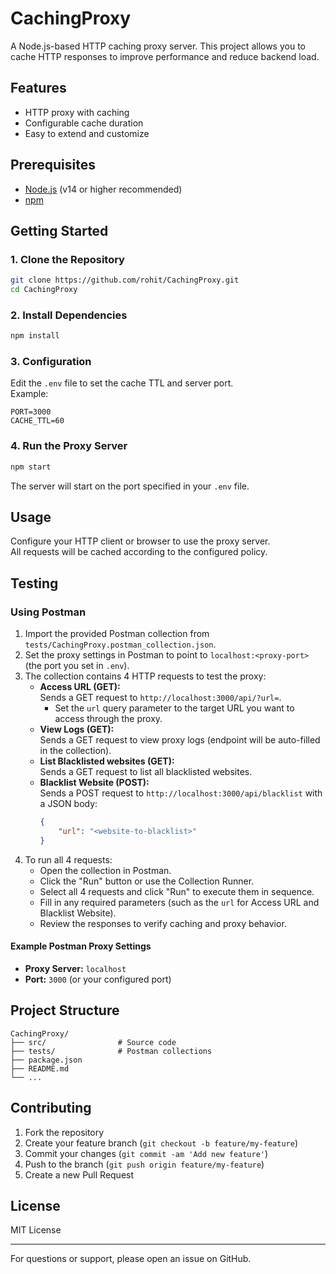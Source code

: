 # CachingProxy

A Node.js-based HTTP caching proxy server. This project allows you to cache HTTP responses to improve performance and reduce backend load.

## Features

- HTTP proxy with caching
- Configurable cache duration
- Easy to extend and customize

## Prerequisites

- [Node.js](https://nodejs.org/) (v14 or higher recommended)
- [npm](https://www.npmjs.com/)

## Getting Started

### 1. Clone the Repository

```bash
git clone https://github.com/rohit/CachingProxy.git
cd CachingProxy
```

### 2. Install Dependencies

```bash
npm install
```

### 3. Configuration

Edit the `.env` file to set the cache TTL and server port.  
Example:
```
PORT=3000
CACHE_TTL=60
```

### 4. Run the Proxy Server

```bash
npm start
```

The server will start on the port specified in your `.env` file.

## Usage

Configure your HTTP client or browser to use the proxy server.  
All requests will be cached according to the configured policy.

## Testing

### Using Postman

1. Import the provided Postman collection from `tests/CachingProxy.postman_collection.json`.
2. Set the proxy settings in Postman to point to `localhost:<proxy-port>` (the port you set in `.env`).
3. The collection contains 4 HTTP requests to test the proxy:
   - **Access URL (GET):**  
     Sends a GET request to `http://localhost:3000/api/?url=`.  
     - Set the `url` query parameter to the target URL you want to access through the proxy.
   - **View Logs (GET):**  
     Sends a GET request to view proxy logs (endpoint will be auto-filled in the collection).
   - **List Blacklisted websites (GET):**  
     Sends a GET request to list all blacklisted websites.
   - **Blacklist Website (POST):**  
     Sends a POST request to `http://localhost:3000/api/blacklist` with a JSON body:  
     ```json
     {
         "url": "<website-to-blacklist>"
     }
     ```
4. To run all 4 requests:
   - Open the collection in Postman.
   - Click the "Run" button or use the Collection Runner.
   - Select all 4 requests and click "Run" to execute them in sequence.
   - Fill in any required parameters (such as the `url` for Access URL and Blacklist Website).
   - Review the responses to verify caching and proxy behavior.

#### Example Postman Proxy Settings

- **Proxy Server:** `localhost`
- **Port:** `3000` (or your configured port)

## Project Structure

```
CachingProxy/
├── src/                # Source code
├── tests/              # Postman collections
├── package.json
├── README.md
└── ...
```

## Contributing

1. Fork the repository
2. Create your feature branch (`git checkout -b feature/my-feature`)
3. Commit your changes (`git commit -am 'Add new feature'`)
4. Push to the branch (`git push origin feature/my-feature`)
5. Create a new Pull Request

## License

MIT License

---

For questions or support, please open an issue on GitHub.
